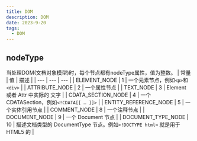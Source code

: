 ```yaml
---
title: DOM
description: DOM
date: 2023-9-20
tags:
  - DOM
---
```

## nodeType
当处理DOM(文档对象模型)时，每个节点都有nodeType属性，值为整数。
| 常量 | 值 | 描述 |
| --- | --- | --- |
| ELEMENT_NODE | 1 | 一个元素节点，例如`<p>`和`<div>` |
| ATTRIBUTE_NODE | 2 | 一个属性节点 |
| TEXT_NODE | 3 | Element 或者 Attr 中实际的  文字 |
| CDATA_SECTION_NODE | 4 | 一个 CDATASection，例如`<!CDATA[[ … ]]>` |
| ENTITY_REFERENCE_NODE | 5 | 一个实体引用节点 |
| COMMENT_NODE | 8 | 一个注释节点 |
| DOCUMENT_NODE | 9 | 一个 Document 节点 |
| DOCUMENT_TYPE_NODE | 10 | 描述文档类型的 DocumentType 节点。例如`<!DOCTYPE html>` 就是用于 HTML5 的 |
##  